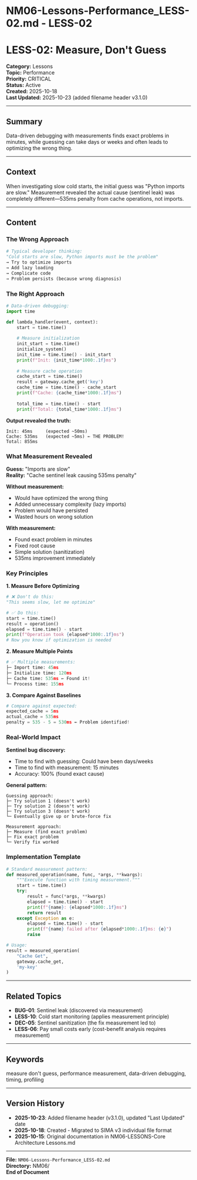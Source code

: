 # NM06-Lessons-Performance_LESS-02.md - LESS-02

# LESS-02: Measure, Don't Guess

**Category:** Lessons  
**Topic:** Performance  
**Priority:** CRITICAL  
**Status:** Active  
**Created:** 2025-10-18  
**Last Updated:** 2025-10-23 (added filename header v3.1.0)

---

## Summary

Data-driven debugging with measurements finds exact problems in minutes, while guessing can take days or weeks and often leads to optimizing the wrong thing.

---

## Context

When investigating slow cold starts, the initial guess was "Python imports are slow." Measurement revealed the actual cause (sentinel leak) was completely different—535ms penalty from cache operations, not imports.

---

## Content

### The Wrong Approach

```python
# Typical developer thinking:
"Cold starts are slow, Python imports must be the problem"
→ Try to optimize imports
→ Add lazy loading
→ Complicate code
→ Problem persists (because wrong diagnosis)
```

### The Right Approach

```python
# Data-driven debugging:
import time

def lambda_handler(event, context):
    start = time.time()
    
    # Measure initialization
    init_start = time.time()
    initialize_system()
    init_time = time.time() - init_start
    print(f"Init: {init_time*1000:.1f}ms")
    
    # Measure cache operation
    cache_start = time.time()
    result = gateway.cache_get('key')
    cache_time = time.time() - cache_start
    print(f"Cache: {cache_time*1000:.1f}ms")
    
    total_time = time.time() - start
    print(f"Total: {total_time*1000:.1f}ms")
```

**Output revealed the truth:**
```
Init: 45ms     (expected ~50ms)
Cache: 535ms   (expected ~5ms) ← THE PROBLEM!
Total: 855ms
```

### What Measurement Revealed

**Guess:** "Imports are slow"  
**Reality:** "Cache sentinel leak causing 535ms penalty"

**Without measurement:**
- Would have optimized the wrong thing
- Added unnecessary complexity (lazy imports)
- Problem would have persisted
- Wasted hours on wrong solution

**With measurement:**
- Found exact problem in minutes
- Fixed root cause
- Simple solution (sanitization)
- 535ms improvement immediately

### Key Principles

**1. Measure Before Optimizing**
```python
# ❌ Don't do this:
"This seems slow, let me optimize"

# ✅ Do this:
start = time.time()
result = operation()
elapsed = time.time() - start
print(f"Operation took {elapsed*1000:.1f}ms")
# Now you know if optimization is needed
```

**2. Measure Multiple Points**
```python
# ✅ Multiple measurements:
├─ Import time: 45ms
├─ Initialize time: 120ms
├─ Cache time: 535ms ← Found it!
└─ Process time: 155ms
```

**3. Compare Against Baselines**
```python
# Compare against expected:
expected_cache = 5ms
actual_cache = 535ms
penalty = 535 - 5 = 530ms ← Problem identified!
```

### Real-World Impact

**Sentinel bug discovery:**
- Time to find with guessing: Could have been days/weeks
- Time to find with measurement: 15 minutes
- Accuracy: 100% (found exact cause)

**General pattern:**
```
Guessing approach:
├─ Try solution 1 (doesn't work)
├─ Try solution 2 (doesn't work)  
├─ Try solution 3 (doesn't work)
└─ Eventually give up or brute-force fix

Measurement approach:
├─ Measure (find exact problem)
├─ Fix exact problem
└─ Verify fix worked
```

### Implementation Template

```python
# Standard measurement pattern:
def measured_operation(name, func, *args, **kwargs):
    """Execute function with timing measurement."""
    start = time.time()
    try:
        result = func(*args, **kwargs)
        elapsed = time.time() - start
        print(f"{name}: {elapsed*1000:.1f}ms")
        return result
    except Exception as e:
        elapsed = time.time() - start
        print(f"{name} failed after {elapsed*1000:.1f}ms: {e}")
        raise

# Usage:
result = measured_operation(
    "Cache Get", 
    gateway.cache_get,
    'my-key'
)
```

---

## Related Topics

- **BUG-01**: Sentinel leak (discovered via measurement)
- **LESS-10**: Cold start monitoring (applies measurement principle)
- **DEC-05**: Sentinel sanitization (the fix measurement led to)
- **LESS-06**: Pay small costs early (cost-benefit analysis requires measurement)

---

## Keywords

measure don't guess, performance measurement, data-driven debugging, timing, profiling

---

## Version History

- **2025-10-23**: Added filename header (v3.1.0), updated "Last Updated" date
- **2025-10-18**: Created - Migrated to SIMA v3 individual file format
- **2025-10-15**: Original documentation in NM06-LESSONS-Core Architecture Lessons.md

---

**File:** `NM06-Lessons-Performance_LESS-02.md`  
**Directory:** NM06/  
**End of Document**
